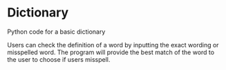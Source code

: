 # Dictionary
Python code for a basic dictionary

Users can check the definition of a word by inputting the exact wording or misspelled word. 
The program will provide the best match of the word to the user to choose if users misspell.
